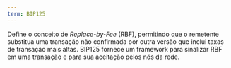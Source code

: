 ```yaml
---
term: BIP125
---
```


Define o conceito de *Replace-by-Fee* (RBF), permitindo que o remetente substitua uma transação não confirmada por outra versão que inclui taxas de transação mais altas. BIP125 fornece um framework para sinalizar RBF em uma transação e para sua aceitação pelos nós da rede.